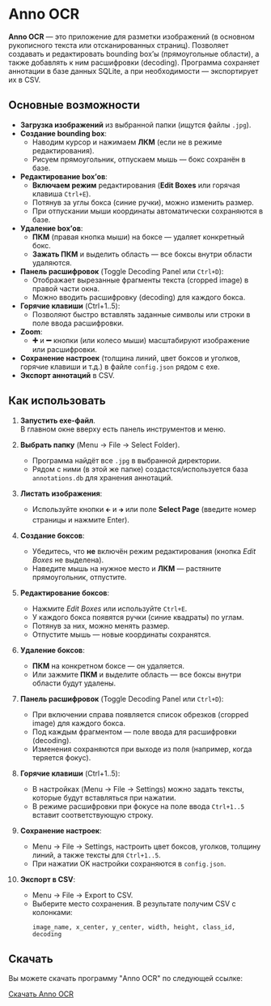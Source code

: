 # Anno OCR

**Anno OCR** — это приложение для разметки изображений (в основном рукописного текста или отсканированных страниц). Позволяет создавать и редактировать bounding box’ы (прямоугольные области), а также добавлять к ним расшифровки (decoding). Программа сохраняет аннотации в базе данных SQLite, а при необходимости — экспортирует их в CSV.

## Основные возможности

- **Загрузка изображений** из выбранной папки (ищутся файлы `.jpg`).
- **Создание bounding box**:
  - Наводим курсор и нажимаем **ЛКМ** (если не в режиме редактирования).
  - Рисуем прямоугольник, отпускаем мышь — бокс сохранён в базе.
- **Редактирование box’ов**:
  - **Включаем режим** редактирования (**Edit Boxes** или горячая клавиша `Ctrl+E`).
  - Потянув за углы бокса (синие ручки), можно изменить размер.
  - При отпускании мыши координаты автоматически сохраняются в базе.
- **Удаление box’ов**:
  - **ПКМ** (правая кнопка мыши) на боксе — удаляет конкретный бокс.
  - **Зажать ПКМ** и выделить область — все боксы внутри области удаляются.
- **Панель расшифровок** (Toggle Decoding Panel или `Ctrl+D`):
  - Отображает вырезанные фрагменты текста (cropped image) в правой части окна.
  - Можно вводить расшифровку (decoding) для каждого бокса.
- **Горячие клавиши** (Ctrl+1..5):
  - Позволяют быстро вставлять заданные символы или строки в поле ввода расшифровки.
- **Zoom**:
  - **➕** и **➖** кнопки (или колесо мыши) масштабируют изображение или расшифровки.
- **Сохранение настроек** (толщина линий, цвет боксов и уголков, горячие клавиши и т.д.) в файле `config.json` рядом с exe.
- **Экспорт аннотаций** в CSV.

## Как использовать

1. **Запустить exe-файл**.  
   В главном окне вверху есть панель инструментов и меню.

2. **Выбрать папку** (Menu → File → Select Folder).  
   - Программа найдёт все `.jpg` в выбранной директории.
   - Рядом с ними (в этой же папке) создастся/используется база `annotations.db` для хранения аннотаций.

3. **Листать изображения**:
   - Используйте кнопки `🡰` и `🡲` или поле **Select Page** (введите номер страницы и нажмите Enter).

4. **Создание боксов**:
   - Убедитесь, что **не** включён режим редактирования (кнопка *Edit Boxes* не выделена).
   - Наведите мышь на нужное место и **ЛКМ** — растяните прямоугольник, отпустите.

5. **Редактирование боксов**:
   - Нажмите *Edit Boxes* или используйте `Ctrl+E`.
   - У каждого бокса появятся ручки (синие квадраты) по углам.
   - Потянув за них, можно менять размер.
   - Отпустите мышь — новые координаты сохранятся.

6. **Удаление боксов**:
   - **ПКМ** на конкретном боксе — он удаляется.
   - Или зажмите **ПКМ** и выделите область — все боксы внутри области будут удалены.

7. **Панель расшифровок** (Toggle Decoding Panel или `Ctrl+D`):
   - При включении справа появляется список обрезков (cropped image) для каждого бокса.
   - Под каждым фрагментом — поле ввода для расшифровки (decoding).
   - Изменения сохраняются при выходе из поля (например, когда теряется фокус).

8. **Горячие клавиши** (Ctrl+1..5):
   - В настройках (Menu → File → Settings) можно задать тексты, которые будут вставляться при нажатии.
   - В режиме расшифровки при фокусе на поле ввода `Ctrl+1..5` вставит соответствующую строку.

9. **Сохранение настроек**:
   - Menu → File → Settings, настроить цвет боксов, уголков, толщину линий, а также тексты для `Ctrl+1..5`.
   - При нажатии OK настройки сохраняются в `config.json`.

10. **Экспорт в CSV**:
    - Menu → File → Export to CSV.
    - Выберите место сохранения. В результате получим CSV с колонками:
      ```
      image_name, x_center, y_center, width, height, class_id, decoding
      ```

## Скачать

Вы можете скачать программу "Anno OCR" по следующей ссылке:

[Скачать Anno OCR]([https://drive.google.com/drive/folders/1K4D0LPNx1idc5h0YMJ1rPYqewmyKZC39?usp=drive_link])
